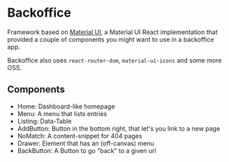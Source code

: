# Backoffice

Framework based on [Material UI](https://material-ui-next.com), a Material UI
React implementation that provided a couple of components you might want to use
in a backoffice app.

Backoffice also uses `react-router-dom`, `material-ui-icons` and some more OSS.

## Components

* Home: Dashboard-like homepage
* Menu: A menu that lists entries
* Listing: Data-Table
* AddButton: Button in the bottom right, that let's you link to a new page
* NoMatch: A content-snippet for 404 pages
* Drawer: Element that has an (off-canvas) menu
* BackButton: A Button to go "back" to a given url
